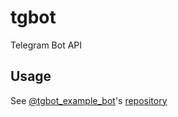 # tgbot

Telegram Bot API

## Usage

See [@tgbot_example_bot](http://telegram.me/tgbot_example_bot)'s [repository](fevuri/tgbot-example)

